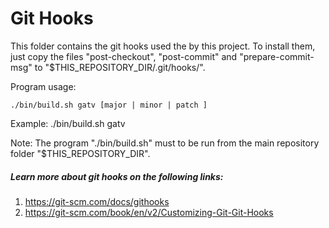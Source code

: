 Git Hooks
=============================

This folder contains the git hooks used the by this project. 
To install them, just copy the files "post-checkout", "post-commit"
and "prepare-commit-msg" to "$THIS_REPOSITORY_DIR/.git/hooks/".


Program usage: 
```
./bin/build.sh gatv [major | minor | patch ]
```
Example: ./bin/build.sh gatv 


Note: The program "./bin/build.sh" must to be run from
the main repository folder "$THIS_REPOSITORY_DIR".


##### Learn more about git hooks on the following links:

1. https://git-scm.com/docs/githooks
2. https://git-scm.com/book/en/v2/Customizing-Git-Git-Hooks




